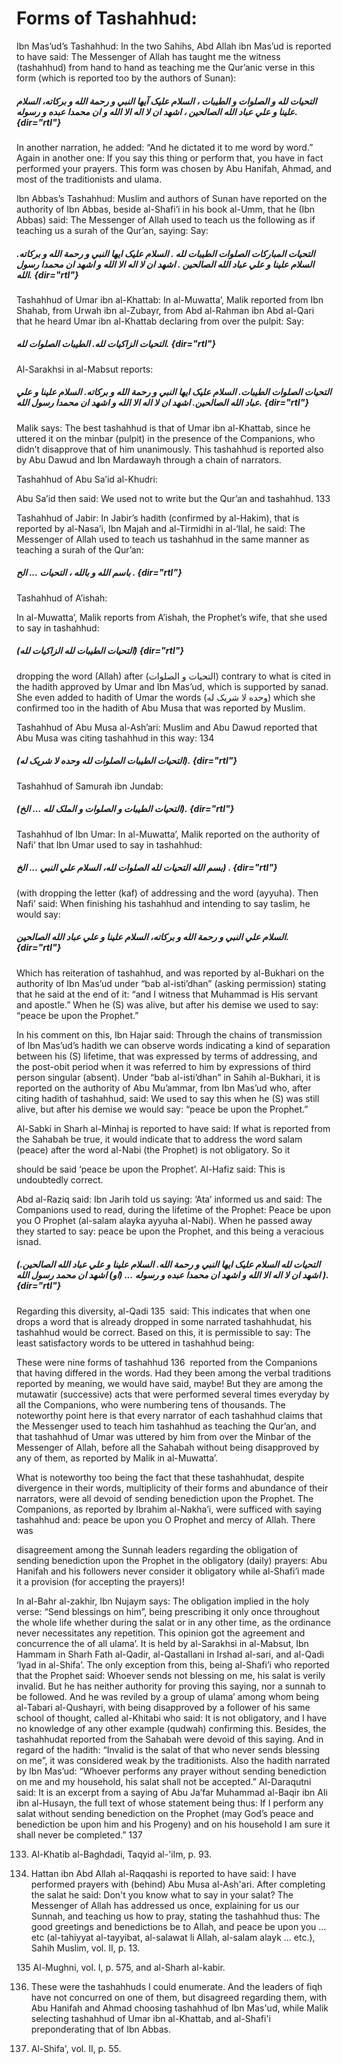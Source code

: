 Forms of Tashahhud:
===================

  
  

Ibn Mas’ud’s Tashahhud: In the two Sahihs, Abd Allah ibn Mas’ud is
reported to have said: The Messenger of Allah has taught me the witness
(tashahhud) from hand to hand as teaching me the Qur’anic verse in this
form (which is reported too by the authors of Sunan):

##### التحيات لله و الصلوات و الطيبات ، السلام عليک آيها النبي و رحمة الله و برکاته، السلام علينا و علي عباد الله الصالحين ، اشهد ان لا اله الا الله و ان محمدا عبده و رسوله. {dir="rtl"}

In another narration, he added: “And he dictated it to me word by word.”
Again in another one: If you say this thing or perform that, you have in
fact performed your prayers. This form was chosen by Abu Hanifah, Ahmad,
and most of the traditionists and ulama.

Ibn Abbas’s Tashahhud: Muslim and authors of Sunan have reported on the
authority of Ibn Abbas, beside al-Shafi’i in his book al-Umm, that he
(Ibn Abbas) said: The Messenger of Allah used to teach us the following
as if teaching us a surah of the Qur’an, saying: Say:

##### التحيات المبارکات الصلوات الطيبات لله . السلام عليک ايها النبي و رحمة الله و برکاته. السلام علينا و علي عباد الله الصالحين . اشهد ان لا اله الا الله و اشهد ان محمدا رسول الله. {dir="rtl"}

Tashahhud of Umar ibn al-Khattab: In al-Muwatta’, Malik reported from
Ibn Shahab, from Urwah ibn al-Zubayr, from Abd al-Rahman ibn Abd al-Qari
that he heard Umar ibn al-Khattab declaring from over the pulpit: Say:

##### التحيات الزاکيات لله. الطيبات الصلوات لله. {dir="rtl"}

Al-Sarakhsi in al-Mabsut reports:

##### التحيات الصلوات الطيبات. السلام عليک ايها النبي و رحمة الله و برکاته. السلام علينا و علي عباد الله الصالحين. اشهد ان لا اله الا الله و اشهد ان محمدا رسول الله. {dir="rtl"}

Malik says: The best tashahhud is that of Umar ibn al-Khattab, since he
uttered it on the minbar (pulpit) in the presence of the Companions, who
didn’t disapprove that of him unanimously. This tashahhud is reported
also by Abu Dawud and Ibn Mardawayh through a chain of narrators.

Tashahhud of Abu Sa’id al-Khudri:

Abu Sa’id then said: We used not to write but the Qur’an and tashahhud.
<span id="_anchor_133"></span>133

Tashahhud of Jabir: In Jabir’s hadith (confirmed by al-Hakim), that is
reported by al-Nasa’i, Ibn Majah and al-Tirmidhi in al-‘Ilal, he said:
The Messenger of Allah used to teach us tashahhud in the same manner as
teaching a surah of the Qur’an:

##### باسم الله و بالله ، التحيات ... الح . {dir="rtl"}

Tashahhud of A’ishah:

In al-Muwatta’, Malik reports from A’ishah, the Prophet’s wife, that she
used to say in tashahhud:

##### (التحيات الطيبات لله الزاکيات لله) {dir="rtl"}

dropping the word (Allah) after (التحيات و الصلوات) contrary to what is
cited in the hadith approved by Umar and Ibn Mas’ud, which is supported
by sanad. She even added to hadith of Umar the words (وحده لا شريک له)
which she confirmed too in the hadith of Abu Musa that was reported by
Muslim.

Tashahhud of Abu Musa al-Ash’ari: Muslim and Abu Dawud reported that Abu
Musa was citing tashahhud in this way: <span id="_anchor_134"></span>134

##### (التحيات الطيبات الصلوات لله وحده لا شريک له). {dir="rtl"}

Tashahhud of Samurah ibn Jundab:

##### (التحيات الطيبات و الصلوات و الملک لله ... الخ). {dir="rtl"}

Tashahhud of Ibn Umar: In al-Muwatta’, Malik reported on the authority
of Nafi’ that Ibn Umar used to say in tashahhud:

##### بسم الله التحيات لله الصلوات لله، السلام علي النبي ... الخ) . {dir="rtl"}

(with dropping the letter (kaf) of addressing and the word (ayyuha).
Then Nafi’ said: When finishing his tashahhud and intending to say
taslim, he would say:

##### السلام علي النبي و رحمة الله و برکاته، السلام علينا و علي عباد الله الصالحين. {dir="rtl"}

Which has reiteration of tashahhud, and was reported by al-Bukhari on
the authority of Ibn Mas’ud under “bab al-isti’dhan” (asking permission)
stating that he said at the end of it: “and I witness that Muhammad is
His servant and apostle.” When he (S) was alive, but after his demise we
used to say: “peace be upon the Prophet.”

In his comment on this, Ibn Hajar said: Through the chains of
transmission of Ibn Mas’ud’s hadith we can observe words indicating a
kind of separation between his (S) lifetime, that was expressed by terms
of addressing, and the post-obit period when it was referred to him by
expressions of third person singular (absent). Under “bab al-isti’dhan”
in Sahih al-Bukhari, it is reported on the authority of Abu Mu’ammar,
from Ibn Mas’ud who, after citing hadith of tashahhud, said: We used to
say this when he (S) was still alive, but after his demise we would say:
“peace be upon the Prophet.”

Al-Sabki in Sharh al-Minhaj is reported to have said: If what is
reported from the Sahabah be true, it would indicate that to address the
word salam (peace) after the word al-Nabi (the Prophet) is not
obligatory. So it

should be said ‘peace be upon the Prophet’. Al-Hafiz said: This is
undoubtedly correct.

Abd al-Raziq said: Ibn Jarih told us saying: ‘Ata’ informed us and said:
The Companions used to read, during the lifetime of the Prophet: Peace
be upon you O Prophet (al-salam alayka ayyuha al-Nabi). When he passed
away they started to say: peace be upon the Prophet, and this being a
veracious isnad.

##### (التحيات لله السلام عليک ايها النبي و رحمة الله. السلام علينا و علي عباد الله الصالحين. اشهد ان لا اله الا الله و اشهد ان محمدا عبده و رسوله ... (او) اشهد ان محمد رسول الله ). {dir="rtl"}

Regarding this diversity, al-Qadi <span id="_anchor_135"></span>135
 said: This indicates that when one drops a word that is already dropped
in some narrated tashahhudat, his tashahhud would be correct. Based on
this, it is permissible to say: The least satisfactory words to be
uttered in tashahhud being:

These were nine forms of tashahhud <span id="_anchor_136"></span>136
 reported from the Companions that having differed in the words. Had
they been among the verbal traditions reported by meaning, we would have
said, maybe! But they are among the mutawatir (successive) acts that
were performed several times everyday by all the Companions, who were
numbering tens of thousands. The noteworthy point here is that every
narrator of each tashahhud claims that the Messenger used to teach him
tashahhud as teaching the Qur’an, and that tashahhud of Umar was uttered
by him from over the Minbar of the Messenger of Allah, before all the
Sahabah without being disapproved by any of them, as reported by Malik
in al-Muwatta’.

What is noteworthy too being the fact that these tashahhudat, despite
divergence in their words, multiplicity of their forms and abundance of
their narrators, were all devoid of sending benediction upon the
Prophet. The Companions, as reported by Ibrahim al-Nakha’i, were
sufficed with saying tashahhud and: peace be upon you O Prophet and
mercy of Allah. There was

disagreement among the Sunnah leaders regarding the obligation of
sending benediction upon the Prophet in the obligatory (daily) prayers:
Abu Hanifah and his followers never consider it obligatory while
al-Shafi’i made it a provision (for accepting the prayers)!

In al-Bahr al-zakhir, Ibn Nujaym says: The obligation implied in the
holy verse: “Send blessings on him”, being prescribing it only once
throughout the whole life whether during the salat or in any other time,
as the ordinance never necessitates any repetition. This opinion got the
agreement and concurrence the of all ulama’. It is held by al-Sarakhsi
in al-Mabsut, Ibn Hammam in Sharh Fath al-Qadir, al-Qastallani in Irshad
al-sari, and al-Qadi ‘Iyad in al-Shifa’. The only exception from this,
being al-Shafi’i who reported that the Prophet said: Whoever sends not
blessing on me, his salat is verily invalid. But he has neither
authority for proving this saying, nor a sunnah to be followed. And he
was reviled by a group of ulama’ among whom being al-Tabari al-Qushayri,
with being disapproved by a follower of his same school of thought,
called al-Khitabi who said: It is not obligatory, and I have no
knowledge of any other example (qudwah) confirming this. Besides, the
tashahhudat reported from the Sahabah were devoid of this saying. And in
regard of the hadith: “Invalid is the salat of that who never sends
blessing on me”, it was considered weak by the traditionists. Also the
hadith narrated by Ibn Mas’ud: “Whoever performs any prayer without
sending benediction on me and my household, his salat shall not be
accepted.” Al-Daraqutni said: It is an excerpt from a saying of Abu
Ja’far Muhammad al-Baqir ibn Ali ibn al-Husayn, the full text of whose
statement being thus: If I perform any salat without sending benediction
on the Prophet (may God’s peace and benediction be upon him and his
Progeny) and on his household I am sure it shall never be completed.”
<span id="_anchor_137"></span>137

  
  

133. Al-Khatib al-Baghdadi, Taqyid al-'ilm, p. 93.

134. Hattan ibn Abd Allah al-Raqqashi is reported to have said: I have
performed prayers with (behind) Abu Musa al-Ash'ari. After completing
the salat he said: Don't you know what to say in your salat? The
Messenger of Allah has addressed us once, explaining for us our Sunnah,
and teaching us how to pray, stating the tashahhud thus: The good
greetings and benedictions be to Allah, and peace be upon you … etc
(al-tahiyyat al-tayyibat, al-salawat li Allah, al-salam alayk … etc.),
Sahih Muslim, vol. II, p. 13.

135 Al-Mughni, vol. I, p. 575, and al-Sharh al-kabir.

136. These were the tashahhuds I could enumerate. And the leaders of
fiqh have not concurred on one of them, but disagreed regarding them,
with Abu Hanifah and Ahmad choosing tashahhud of Ibn Mas'ud, while Malik
selecting tashahhud of Umar ibn al-Khattab, and al-Shafi'i
preponderating that of Ibn Abbas.

137. Al-Shifa', vol. II, p. 55.
